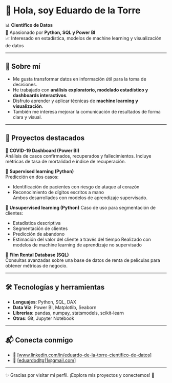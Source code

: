 # 👋 Hola, soy Eduardo de la Torre  

📊 **Cientifico de Datos**  
🐍 Apasionado por **Python, SQL y Power BI**  
📈 Interesado en estadística, modelos de machine learning y visualización de datos  

---

## 🚀 Sobre mí
- Me gusta transformar datos en información útil para la toma de decisiones.  
- He trabajado con **análisis exploratorio, modelado estadístico y dashboards interactivos**.  
- Disfruto aprender y aplicar técnicas de **machine learning y visualización**.  
- También me interesa mejorar la comunicación de resultados de forma clara y visual.  

---

## 📂 Proyectos destacados
🔹 **COVID-19 Dashboard (Power BI)**  
Análisis de casos confirmados, recuperados y fallecimientos. Incluye métricas de tasa de mortalidad e índice de recuperación.  

🔹 **Supervised learning (Python)**  
Predicción en dos casos:  
- Identificación de pacientes con riesgo de ataque al corazón  
- Reconocimiento de dígitos escritos a mano  
Ambos desarrollados con modelos de aprendizaje supervisado.  

🔹 **Unsupervised learning (Python)**
Caso de uso para segmentación de clientes:  
- Estadística descriptiva  
- Segmentación de clientes  
- Predicción de abandono  
- Estimación del valor del cliente a través del tiempo
Realizado con modelos de machine learning de aprendizaje no supervisado

🔹 **Film Rental Database (SQL)**  
Consultas avanzadas sobre una base de datos de renta de películas para obtener métricas de negocio.  


---

## 🛠️ Tecnologías y herramientas
- **Lenguajes**: Python, SQL, DAX  
- **Data Viz**: Power BI, Matplotlib, Seaborn  
- **Librerías**: pandas, numpay, statsmodels, scikit-learn  
- **Otras**: Git, Jupyter Notebook  

---

## 📬 Conecta conmigo
- 💼 [www.linkedin.com/in/eduardo-de-la-torre-cientifico-de-datos]  
- 📧 [eduardodltg11@gmail.com]  

---
✨ Gracias por visitar mi perfil. ¡Explora mis proyectos y conectemos! 🚀

